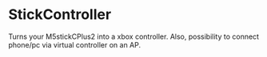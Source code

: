 # StickController
Turns your M5stickCPlus2 into a xbox controller. Also, possibility to connect phone/pc via virtual controller on an AP.
